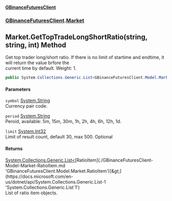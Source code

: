 #### [GBinanceFuturesClient](./index.md 'index')
### [GBinanceFuturesClient](./GBinanceFuturesClient.md 'GBinanceFuturesClient').[Market](./GBinanceFuturesClient-Market.md 'GBinanceFuturesClient.Market')
## Market.GetTopTradeLongShortRatio(string, string, int) Method
Get top trader long/short ratio. If there is no limit of startime and endtime, it will return the value brfore the   
current time by default. Weight: 1.  
```csharp
public System.Collections.Generic.List<GBinanceFuturesClient.Model.Market.RatioItem> GetTopTradeLongShortRatio(string symbol, string period, int limit=30);
```
#### Parameters
<a name='GBinanceFuturesClient-Market-GetTopTradeLongShortRatio(string_string_int)-symbol'></a>
`symbol` [System.String](https://docs.microsoft.com/en-us/dotnet/api/System.String 'System.String')  
Currency pair code.  
  
<a name='GBinanceFuturesClient-Market-GetTopTradeLongShortRatio(string_string_int)-period'></a>
`period` [System.String](https://docs.microsoft.com/en-us/dotnet/api/System.String 'System.String')  
Peroid, available: 5m, 15m, 30m, 1h, 2h, 4h, 6h, 12h, 1d.  
  
<a name='GBinanceFuturesClient-Market-GetTopTradeLongShortRatio(string_string_int)-limit'></a>
`limit` [System.Int32](https://docs.microsoft.com/en-us/dotnet/api/System.Int32 'System.Int32')  
Limit of result count, default 30, max 500. Optional  
  
#### Returns
[System.Collections.Generic.List&lt;](https://docs.microsoft.com/en-us/dotnet/api/System.Collections.Generic.List-1 'System.Collections.Generic.List`1')[RatioItem](./GBinanceFuturesClient-Model-Market-RatioItem.md 'GBinanceFuturesClient.Model.Market.RatioItem')[&gt;](https://docs.microsoft.com/en-us/dotnet/api/System.Collections.Generic.List-1 'System.Collections.Generic.List`1')  
List of ratio item objects.  
